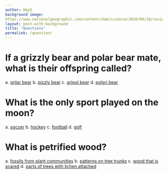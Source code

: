 ```yaml
---
author: HeyG
background image:
https://www.nationalgeographic.com/content/dam/science/2020/09/18/covid-misinformation/batog_ss2442973.adapt.133.1.jpg
layout: post-with-background
title: "Questions"
permalink: /question/
---
```



<h1>If a grizzly bear and polar bear mate, what is their offspring called?</h1>

a. [grilar bear](/false/)
b. [pizzly bear](/true/)
c. [gripol bear](/false/)
d. [polgri bear](/false/)

<h1>What is the only sport played on the moon?</h1>
  
a. [soccer](/false/)
b. [hockey](/false/)
c. [football](/false/)
d. [golf](/true/)

<h1>What is petrified wood?</h1>

a. [fossils from plant communities](/true/)
b. [patterns on tree trunks](/false/)
c. [wood that is scared](/false/)
d. [parts of trees with lichen attached](/false/)
